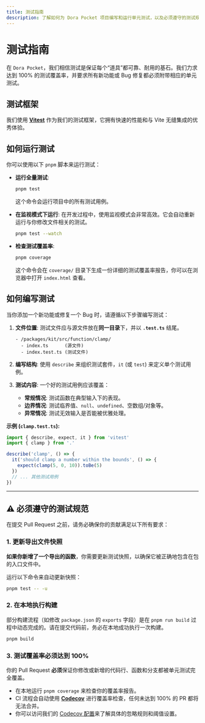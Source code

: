 ```yaml
---
title: 测试指南
description: 了解如何为 Dora Pocket 项目编写和运行单元测试，以及必须遵守的测试规范，以确保代码的健壮性和可靠性。
---
```


# 测试指南

在 `Dora Pocket`，我们相信测试是保证每个“道具”都可靠、耐用的基石。我们力求达到 100% 的测试覆盖率，并要求所有新功能或 Bug 修复都必须附带相应的单元测试。

## 测试框架

我们使用 [**Vitest**](https://vitest.dev/) 作为我们的测试框架，它拥有快速的性能和与 Vite 无缝集成的优秀体验。

## 如何运行测试

你可以使用以下 `pnpm` 脚本来运行测试：

- **运行全量测试**:

  ```sh
  pnpm test
  ```

  这个命令会运行项目中的所有测试用例。

- **在监视模式下运行**:
  在开发过程中，使用监视模式会非常高效。它会自动重新运行与你修改文件相关的测试。

  ```sh
  pnpm test --watch
  ```

- **检查测试覆盖率**:
  ```sh
  pnpm coverage
  ```
  这个命令会在 `coverage/` 目录下生成一份详细的测试覆盖率报告，你可以在浏览器中打开 `index.html` 查看。

## 如何编写测试

当你添加一个新功能或修复一个 Bug 时，请遵循以下步骤编写测试：

1.  **文件位置**: 测试文件应与源文件放在**同一目录**下，并以 **`.test.ts`** 结尾。

    ```
    - /packages/kit/src/function/clamp/
      - index.ts      (源文件)
      - index.test.ts (测试文件)
    ```

2.  **编写结构**: 使用 `describe` 来组织测试套件，`it` (或 `test`) 来定义单个测试用例。

3.  **测试内容**: 一个好的测试用例应该覆盖：
    - **常规情况**: 测试函数在典型输入下的表现。
    - **边界情况**: 测试临界值、`null`、`undefined`、空数组/对象等。
    - **异常情况**: 测试无效输入是否能被优雅处理。

**示例 (`clamp.test.ts`):**

```typescript
import { describe, expect, it } from 'vitest'
import { clamp } from '.'

describe('clamp', () => {
  it('should clamp a number within the bounds', () => {
    expect(clamp(5, 0, 10)).toBe(5)
  })
  // ... 其他测试用例
})
```

---

## ⚠️ 必须遵守的测试规范

在提交 Pull Request 之前，请务必确保你的贡献满足以下所有要求：

### 1. 更新导出文件快照

**如果你新增了一个导出的函数**，你需要更新测试快照，以确保它被正确地包含在包的入口文件中。

运行以下命令来自动更新快照：

```sh
pnpm test -- -u
```

### 2. 在本地执行构建

部分构建流程（如修改 `package.json` 的 `exports` 字段）是在 `pnpm run build` 过程中动态完成的。请在提交代码前，务必在本地成功执行一次构建。

```sh
pnpm build
```

### 3. 测试覆盖率必须达到 100%

你的 Pull Request **必须**保证你修改或新增的代码行、函数和分支都被单元测试完全覆盖。

- 在本地运行 `pnpm coverage` 来检查你的覆盖率报告。
- CI 流程会自动使用 [**Codecov**](https://app.codecov.io/gh/esdora-js/esdora) 进行覆盖率检查，任何未达到 100% 的 PR 都将无法合并。
- 你可以访问我们的 [Codecov 配置](https://github.com/esdora-js/esdora/blob/main/codecov.yml)来了解具体的忽略规则和阈值设置。
